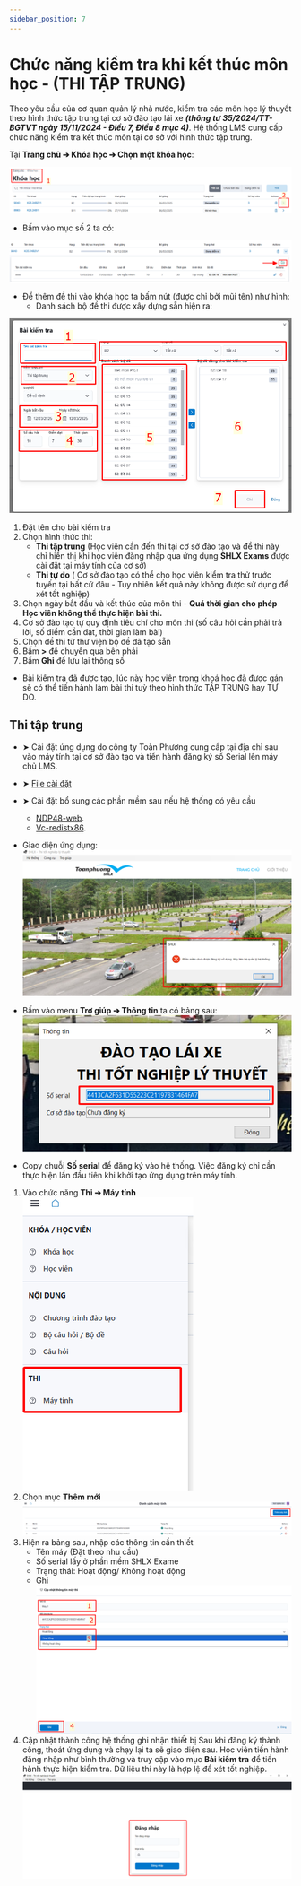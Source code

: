 ```yaml
---
sidebar_position: 7
---
```


# Chức năng kiểm tra khi kết thúc môn học - (THI TẬP TRUNG)

Theo yêu cầu của cơ quan quản lý nhà nước, kiểm tra các môn học lý thuyết theo hình thức tập trung tại cơ sở đào tạo lái xe **_(thông tư 35/2024/TT-BGTVT ngày 15/11/2024 - Điều 7, Điều 8 mục 4)_**. Hệ thống LMS cung cấp chức năng kiểm tra kết thúc môn tại cơ sở với hình thức tập trung.

Tại **Trang chủ ➔ Khóa học ➔ Chọn một khóa học**:

![khoahoc](./img/khoahoc.png)

- Bấm vào mục số 2 ta có:

![khoahoc1](./img/khoahoc1.png)

- Để thêm đề thi vào khóa học ta bấm nút (được chỉ bởi mũi tên) như hình:
  - Danh sách bộ đề thi được xây dựng sẵn hiện ra:

![bode1](./img/bode1.png)

1. Đặt tên cho bài kiểm tra
2. Chọn hình thức thi:
   - **Thi tập trung** (Học viên cần đến thi tại cơ sở đào tạo và đề thi này chỉ hiển thị khi học viên đăng nhập qua ứng dụng **SHLX Exams** được cài đặt tại máy tính của cơ sở)
   - **Thi tự do** ( Cơ sở đào tạo có thể cho học viên kiểm tra thử trước tuyến tại bất cứ đâu - Tuy nhiên kết quả này không được sử dụng để xét tốt nghiệp)
3. Chọn ngày bắt đầu và kết thúc của môn thi - **Quá thời gian cho phép Học viên không thể thực hiện bài thi.**
4. Cơ sở đào tạo tự quy định tiêu chí cho môn thi (số câu hỏi cần phải trả lời, số điểm cần đạt, thời gian làm bài)
5. Chọn đề thi từ thư viện bộ đề đã tạo sẵn
6. Bấm **>** để chuyển qua bên phải
7. Bấm **Ghi** để lưu lại thông số

- Bài kiểm tra đã được tạo, lúc này học viên trong khoá học đã được gán sẽ có thể tiến hành làm bài thi tuỳ theo hình thức TẬP TRUNG hay TỰ DO.

## **Thi tập trung**

- ➤ Cài đặt ứng dụng do công ty Toàn Phương cung cấp tại địa chỉ sau vào máy tính tại cơ sở đào tạo và tiến hành đăng ký số Serial lên máy chủ LMS.
- ➤ [File cài đặt](https://s3-north1.viettelidc.com.vn/apps/shlx-setup.msi)
- ➤ Cài đặt bổ sung các phần mềm sau nếu hệ thống có yêu cầu

  - [NDP48-web](https://go.microsoft.com/fwlink/?LinkId=2085155).
  - [Vc-redistx86](https://aka.ms/vs/17/release/vc_redist.x86.exe).

- Giao diện ứng dụng:
  ![app](./img/app.png)
- Bấm vào menu **Trợ giúp ➔ Thông tin** ta có bảng sau:
  ![dangky](./img/dangky.png)
- Copy chuỗi **Số serial** để đăng ký vào hệ thống. Việc đăng ký chỉ cần thực hiện lần đầu tiên khi khởi tạo ứng dụng trên máy tính.

1.  Vào chức năng **Thi ➔ Máy tính**
    ![maytinh](./img/maytinh.png)
2.  Chọn mục **Thêm mới**
    ![themmaytinh](./img/themmaytinh.png)
3.  Hiện ra bảng sau, nhập các thông tin cần thiết
    - Tên máy (Đặt theo nhu cầu)
    - Số serial lấy ở phần mềm SHLX Exame
    - Trạng thái: Hoạt động/ Không hoạt động
    - <a class="button button--secondary">Ghi</a>
      ![ghi](./img/ghi.png)
4.  Cập nhật thành công hệ thống ghi nhận thiết bị
    Sau khi đăng ký thành công, thoát ứng dụng và chạy lại ta sẽ giao diện sau. Học viên tiến hành đăng nhập như bình thường và truy cập vào mục **Bài kiểm tra** để tiến hành thực hiện kiểm tra. Dữ liệu thi này là hợp lệ để xét tốt nghiệp.
    ![success](./img/success.png)
